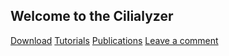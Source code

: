 ## Welcome to the Cilialyzer

<!-- ## Welcome to GitHub Pages -->


<!-- <div align="center"> ... </div> -->
   
[Download](./download.md)  [Tutorials](./tutorials.md) [Publications](publications.md) [Leave a comment](./blog.md) 


<!--
<div align="center"> <a href="./download.md" style="color:blue;font-size:30px;" >Download</a> </div> 
-->
